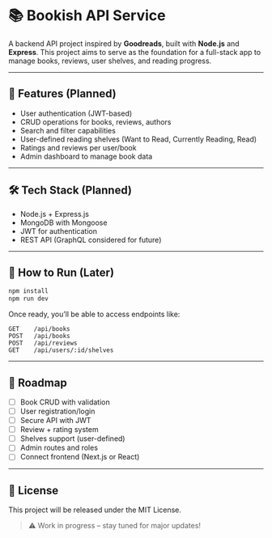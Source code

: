 # 📚 Bookish API Service

A backend API project inspired by **Goodreads**, built with **Node.js** and **Express**. This project aims to serve as the foundation for a full-stack app to manage books, reviews, user shelves, and reading progress.

---

## 🌟 Features (Planned)
- User authentication (JWT-based)
- CRUD operations for books, reviews, authors
- Search and filter capabilities
- User-defined reading shelves (Want to Read, Currently Reading, Read)
- Ratings and reviews per user/book
- Admin dashboard to manage book data

---

## 🛠 Tech Stack (Planned)
- Node.js + Express.js
- MongoDB with Mongoose
- JWT for authentication
- REST API (GraphQL considered for future)

---

## 🚀 How to Run (Later)
```bash
npm install
npm run dev
```

Once ready, you’ll be able to access endpoints like:
```
GET    /api/books
POST   /api/books
POST   /api/reviews
GET    /api/users/:id/shelves
```

---

## 🎯 Roadmap
- [ ] Book CRUD with validation
- [ ] User registration/login
- [ ] Secure API with JWT
- [ ] Review + rating system
- [ ] Shelves support (user-defined)
- [ ] Admin routes and roles
- [ ] Connect frontend (Next.js or React)

---

## 📄 License
This project will be released under the MIT License.

> ⚠️ Work in progress – stay tuned for major updates!
